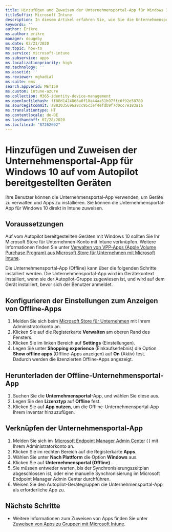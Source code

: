 ```yaml
---
title: Hinzufügen und Zuweisen der Unternehmensportal-App für Windows 10 auf vom Autopilot bereitgestellten Geräten
titleSuffix: Microsoft Intune
description: In diesem Artikel erfahren Sie, wie Sie die Unternehmensportal-App für Windows 10 auf vom Autopilot bereitgestellten Geräten hinzufügen und zuweisen.
keywords: ''
author: Erikre
ms.author: erikre
manager: dougeby
ms.date: 02/21/2020
ms.topic: how-to
ms.service: microsoft-intune
ms.subservice: apps
ms.localizationpriority: high
ms.technology: ''
ms.assetid: ''
ms.reviewer: mghadial
ms.suite: ems
search.appverid: MET150
ms.custom: intune-azure
ms.collection: M365-identity-device-management
ms.openlocfilehash: ff08d1424866a0f18a44aa51b97ffc6f92e58789
ms.sourcegitcommit: a882035696a8cc95c3ef4efdb9f7d0cc7e183a1a
ms.translationtype: HT
ms.contentlocale: de-DE
ms.lasthandoff: 07/28/2020
ms.locfileid: "87262692"
---
```

# <a name="add-and-assign-the-windows-10-company-portal-app-for-autopilot-provisioned-devices"></a>Hinzufügen und Zuweisen der Unternehmensportal-App für Windows 10 auf vom Autopilot bereitgestellten Geräten

Ihre Benutzer können die Unternehmensportal-App verwenden, um Geräte zu verwalten und Apps zu installieren. Sie können die Unternehmensportal-App für Windows 10 direkt in Intune zuweisen. 

## <a name="prerequisites"></a>Voraussetzungen

Auf vom Autopilot bereitgestellten Geräten mit Windows 10 sollten Sie Ihr Microsoft Store für Unternehmen-Konto mit Intune verknüpfen. Weitere Informationen finden Sie unter [Verwalten von VPP-Apps (Apple Volume Purchase Program) aus Microsoft Store für Unternehmen mit Microsoft Intune](windows-store-for-business.md).

Die Unternehmensportal-App (Offline) kann über die folgenden Schritte installiert werden. Die Unternehmensportal-App wird im Gerätekontext installiert, wenn sie der Autopilot-Gruppe zugewiesen ist, und wird auf dem Gerät installiert, bevor sich der Benutzer anmeldet. 

## <a name="configure-settings-to-show-offline-app"></a>Konfigurieren der Einstellungen zum Anzeigen von Offline-Apps

1. Melden Sie sich beim [Microsoft Store für Unternehmen](https://www.microsoft.com/business-store) mit Ihrem Administratorkonto an.
2. Klicken Sie auf die Registerkarte **Verwalten** am oberen Rand des Fensters.
3. Klicken Sie im linken Bereich auf **Settings** (Einstellungen).
4. Legen Sie unter **Shopping experience** (Einkaufserlebnis) die Option **Show offline apps** (Offline-Apps anzeigen) auf **On** (Aktiv) fest.  
    Dadurch werden die lizenzierten Offline-Apps angezeigt.

## <a name="get-the-offline-company-portal-app"></a>Herunterladen der Offline-Unternehmensportal-App

1. Suchen Sie die **Unternehmensportal**-App, und wählen Sie diese aus.
2. Legen Sie den **Lizenztyp** auf **Offline** fest.
3. Klicken Sie auf **App nutzen**, um die Offline-Unternehmensportal-App Ihrem Inventar hinzuzufügen.

## <a name="assign-the-company-portal-app"></a>Verknüpfen der Unternehmensportal-App

1. Melden Sie sich im  [Microsoft Endpoint Manager Admin Center](https://go.microsoft.com/fwlink/?linkid=2109431) ( ) mit Ihrem Administratorkonto an. 
2. Klicken Sie im rechten Bereich auf die Registerkarte **Apps**.
3. Wählen Sie unter **Nach Plattform** die Option **Windows** aus.
4. Klicken Sie auf **Unternehmensportal (Offline)** .
5. Sie müssen entweder warten, bis der Synchronisierungszeitplan abgeschlossen ist, oder eine manuelle Synchronisierung im Microsoft Endpoint Manager Admin Center durchführen.
6. Weisen Sie den Autopilot-Gerätegruppen die Unternehmensportal-App als erforderliche App zu.

## <a name="next-steps"></a>Nächste Schritte

- Weitere Informationen zum Zuweisen von Apps finden Sie unter [Zuweisen von Apps zu Gruppen mit Microsoft Intune](apps-deploy.md).

